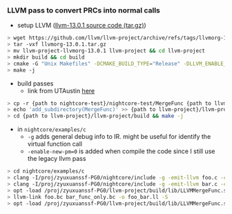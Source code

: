 ### LLVM pass to convert PRCs into normal calls

- setup LLVM ([llvm-13.0.1 source code (tar.gz)](https://github.com/llvm/llvm-project/releases/tag/llvmorg-13.0.1))

```bash
> wget https://github.com/llvm/llvm-project/archive/refs/tags/llvmorg-13.0.1.tar.gz
> tar -vxf llvmorg-13.0.1.tar.gz
> mv llvm-project-llvmorg-13.0.1 llvm-project && cd llvm-project
> mkdir build && cd build
> cmake -G "Unix Makefiles" -DCMAKE_BUILD_TYPE="Release" -DLLVM_ENABLE_PROJECTS="clang;clang-tools-extra;compiler-rt;lldb;lld" DLLVM_ENABLE_RUNTIMES="libcxx;libcxxabi" ../llvm
> make -j
```

- build passes
  + link from UTAustin [here](https://www.cs.utexas.edu/~pingali/CS380C/2020/assignments/llvm-guide.html)

```bash
> cp -r {path to nightcore-test}/nightcore-test/MergeFunc {path to llvm-project}/llvm-project/llvm/lib/Transforms/
> echo 'add_subdirectory(MergeFunc)' >> {path to llvm-project}/llvm-project/llvm/lib/CMakeList.txt
> cd {path to llvm-project}/llvm-project/build && make -j
```

- in `nightcore/examples/c`
  + `-g` adds general debug info to IR. might be useful for identify the virtual function call
  + `-enable-new-pm=0` is added when compile the code since I still use the legacy llvm pass 
  
```bash
> cd nightcore/examples/c
> clang -I/proj/zyuxuanssf-PG0/nightcore/include -g -emit-llvm foo.c -c -o foo.bc
> clang -I/proj/zyuxuanssf-PG0/nightcore/include -g -emit-llvm bar.c -c -o bar.bc
> opt -load /proj/zyuxuanssf-PG0/llvm-project/build/lib/LLVMMergeFunc.so -enable-new-pm=0 -ChangeFuncName bar.bc -o bar_func_only.bc
> llvm-link foo.bc bar_func_only.bc -o foo_bar.ll -S
> opt -load /proj/zyuxuanssf-PG0/llvm-project/build/lib/LLVMMergeFunc.so -S -enable-new-pm=0 -o new_foo.ll -MergeFunc < foo_bar.ll 
```


